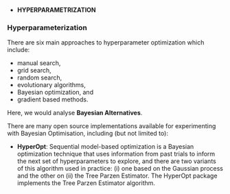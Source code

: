 
* **HYPERPARAMETRIZATION**

### Hyperparameterization

There are six main approaches to hyperparameter optimization which include:

* manual search, 
* grid search, 
* random search, 
* evolutionary algorithms, 
* Bayesian optimization, and 
* gradient based methods. 

Here, we would analyse **Bayesian Alternatives**. 

There are many open source implementations available for experimenting with Bayesian Optimisation, including (but not limited to):

* **HyperOpt**: Sequential model-based optimization is a Bayesian optimization technique that uses information from past trials to inform the next set of hyperparameters to explore, and there are two variants of this algorithm used in practice: (i) one based on the Gaussian process and the other on (ii) the Tree Parzen Estimator. The HyperOpt package implements the Tree Parzen Estimator algorithm.